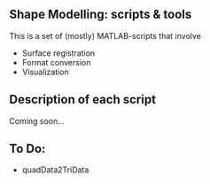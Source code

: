 <h2>Shape Modelling: scripts & tools</h2>
<p>This is a set of (mostly) MATLAB-scripts that involve</p>

<ul>
<li>Surface registration</li>
<li>Format conversion</li>
<li>Visualization</li>
</ul>

<h2>Description of each script</h2>
Coming soon...

<h2>To Do:</h2>
<ul>
<li>quadData2TriData</li>
</ul>
